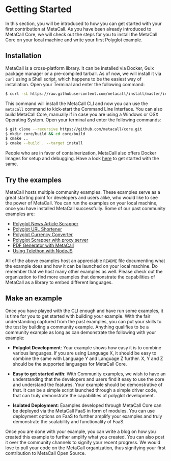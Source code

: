 # Getting Started

In this section, you will be introduced to how you can get started with your first contribution at MetaCall. As you have been already introduced to MetaCall Core, we will check out the steps for you to install the MetaCall Core on your local machine and write your first Polyglot example.

## Installation

MetaCall is a cross-platform library. It can be installed via Docker, Guix package manager or a pre-compiled tarball. As of now, we will install it via `curl` using a Shell script, which happens to be the easiest way of installation. Open your Terminal and enter the following command: 

```sh
$ curl -sL https://raw.githubusercontent.com/metacall/install/master/install.sh | sh
```

This command will install the MetaCall CLI and now you can use the `metacall` command to kick-start the Command Line Interface. You can also build MetaCall Core, manually if in case you are using a Windows or OSX Operating System. Open your terminal and enter the following commands: 

```bash
$ git clone --recursive https://github.com/metacall/core.git
$ mkdir core/build && cd core/build
$ cmake ..
$ cmake --build . --target install
```

People who are in favor of containerization, MetaCall also offers Docker Images for setup and debugging. Have a look [here](https://github.com/metacall/core/blob/develop/docs/README.md#71-docker-support) to get started with the same. 

## Try the examples 

MetaCall hosts multiple community examples. These examples serve as a great starting point for developers and users alike, who would like to see the power of MetaCall. You can run the examples on your local machine, once you have installed MetaCall successfully. Some of our past community examples are: 

- [Polyglot News Article Scrapper](https://github.com/metacall/ml-news-article-scraper-example)
- [Polyglot URL Shortener](https://github.com/metacall/url-shortener-example)
- [Polyglot Currency Converter](https://github.com/metacall/currency-convert-example)
- [Polyglot Scrapper with proxy server](https://github.com/metacall/beautifulsoup-express-example)
- [PDF Generator with MetaCall](https://github.com/metacall/pdf-generator-email-sender-landing-page-example)
- [Using Telethon with NodeJS](https://github.com/metacall/telethon-nodejs-example)

All of the above examples host an appreciable `README` file documenting what the example does and how it can be launched on your local machine. Do remember that we host many other examples as well. Please check out the organization to find more examples that demonstrate the capabilities of MetaCall as a library to embed different languages. 

## Make an example 

Once you have played with the CLI enough and have run some examples, it is time for you to get started with building your example. With the fair understanding captured from the past examples, you can put your skills to the test by building a community example. Anything qualifies to be a community example as long as can demonstrate the following with your example: 

- **Polyglot Development**: Your example shows how easy it is to combine various languages. If you are using Language X, it should be easy to combine the same with Language Y and Language Z further. X, Y and Z should be the supported languages for MetaCall Core. 

- **Easy to get started with**: With Community examples, we wish to have an understanding that the developers and users find it easy to use the core and understand the features. Your example should be demonstrative of that. It can be a simple script launched through a simple driver code, that can truly demonstrate the capabilities of polyglot development. 

- **Isolated Deployment**: Examples developed through MetaCall Core can be deployed via the MetaCall FaaS in form of modules. You can use deployment options on FaaS to further amplify your examples and truly demonstrate the scalability and functionality of FaaS. 

Once you are done with your example, you can write a blog on how you created this example to further amplify what you created. You can also post it over the community channels to signify your recent progress. We would love to pull your code on the MetaCall organization, thus signifying your first contribution to MetaCall Open Source. 
